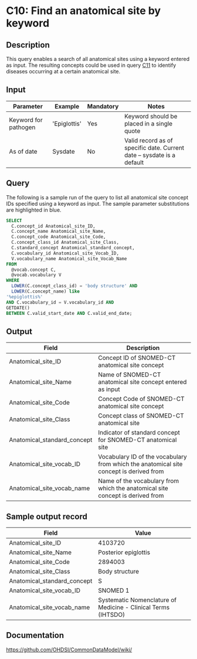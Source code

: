 <!---
Group:condition
Name:C10 Find an anatomical site by keyword
Author:Patrick Ryan
CDM Version: 5.0
-->

# C10: Find an anatomical site by keyword

## Description
This query enables a search of all anatomical sites using a keyword entered as input. The resulting concepts could be used in query  [C11](http://vocabqueries.omop.org/condition-queries/c11) to identify diseases occurring at a certain anatomical site.

## Input

|  Parameter |  Example |  Mandatory |  Notes |
| --- | --- | --- | --- |
|  Keyword for pathogen |  'Epiglottis' |  Yes | Keyword should be placed in a single quote |
|  As of date |  Sysdate |  No | Valid record as of specific date. Current date – sysdate is a default |

## Query
The following is a sample run of the query to list all anatomical site concept IDs specified using a keyword as input. The sample parameter substitutions are highlighted in  blue.

```sql
SELECT 
  C.concept_id Anatomical_site_ID, 
  C.concept_name Anatomical_site_Name, 
  C.concept_code Anatomical_site_Code, 
  C.concept_class_id Anatomical_site_Class, 
  C.standard_concept Anatomical_standard_concept, 
  C.vocabulary_id Anatomical_site_Vocab_ID, 
  V.vocabulary_name Anatomical_site_Vocab_Name 
FROM 
  @vocab.concept C, 
  @vocab.vocabulary V 
WHERE 
  LOWER(C.concept_class_id) = 'body structure' AND 
  LOWER(C.concept_name) like
'%epiglottis%'                                  
AND C.vocabulary_id = V.vocabulary_id AND
GETDATE()                                         
BETWEEN C.valid_start_date AND C.valid_end_date;
```

## Output

|  Field |  Description |
| --- | --- |
|  Anatomical_site_ID |  Concept ID of SNOMED-CT anatomical site concept |
|  Anatomical_site_Name |  Name of SNOMED-CT anatomical site concept entered as input |
|  Anatomical_site_Code |  Concept Code of SNOMED-CT anatomical site concept |
|  Anatomical_site_Class |  Concept class of SNOMED-CT anatomical site |
|  Anatomical_standard_concept |  Indicator of standard concept for SNOMED-CT anatomical site |
|  Anatomical_site_vocab_ID |  Vocabulary ID of the vocabulary from which the anatomical site  concept is derived from |
|  Anatomical_site_vocab_name |  Name of the vocabulary from which the anatomical site concept is derived from |

## Sample output record

|  Field |  Value |
| --- | --- |
|  Anatomical_site_ID |  4103720 |
|  Anatomical_site_Name |  Posterior epiglottis |
|  Anatomical_site_Code |  2894003 |
|  Anatomical_site_Class |  Body structure |
|  Anatomical_standard_concept |  S |
|  Anatomical_site_vocab_ID |  SNOMED 1 |
|  Anatomical_site_vocab_name |  Systematic Nomenclature of Medicine - Clinical Terms (IHTSDO) |

## Documentation
https://github.com/OHDSI/CommonDataModel/wiki/
